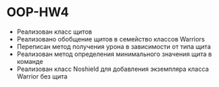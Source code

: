 # OOP-HW4
- Реализован класс щитов
- Реализовано обобщение щитов в семейство классов Warriors
- Переписан метод получения урона в зависимости от типа щита
- Реализован метод определения минимального значения щита в команде
- Реализован класс Noshield для добавления экземпляра класса Warrior без щита
